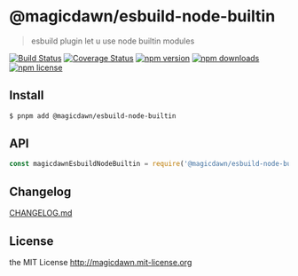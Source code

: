 # @magicdawn/esbuild-node-builtin

> esbuild plugin let u use node builtin modules

[![Build Status](https://img.shields.io/github/workflow/status/magicdawn/@magicdawn/esbuild-node-builtin/ci/master.svg?style=flat-square)](https://github.com/magicdawn/@magicdawn/esbuild-node-builtin/actions/workflows/ci.yml)
[![Coverage Status](https://img.shields.io/codecov/c/github/magicdawn/@magicdawn/esbuild-node-builtin.svg?style=flat-square)](https://codecov.io/gh/magicdawn/@magicdawn/esbuild-node-builtin)
[![npm version](https://img.shields.io/npm/v/@magicdawn/esbuild-node-builtin.svg?style=flat-square)](https://www.npmjs.com/package/@magicdawn/esbuild-node-builtin)
[![npm downloads](https://img.shields.io/npm/dm/@magicdawn/esbuild-node-builtin.svg?style=flat-square)](https://www.npmjs.com/package/@magicdawn/esbuild-node-builtin)
[![npm license](https://img.shields.io/npm/l/@magicdawn/esbuild-node-builtin.svg?style=flat-square)](http://magicdawn.mit-license.org)

## Install

```sh
$ pnpm add @magicdawn/esbuild-node-builtin
```

## API

```js
const magicdawnEsbuildNodeBuiltin = require('@magicdawn/esbuild-node-builtin')
```

## Changelog

[CHANGELOG.md](CHANGELOG.md)

## License

the MIT License http://magicdawn.mit-license.org
